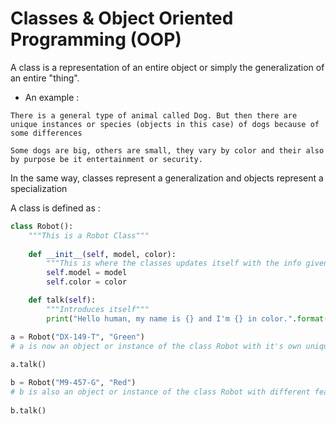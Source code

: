 # Classes & Object Oriented Programming (OOP)

A class is a representation of an entire object or simply the generalization of an entire "thing".

* An example :

```text
There is a general type of animal called Dog. But then there are unique instances or species (objects in this case) of dogs because of some differences

Some dogs are big, others are small, they vary by color and their also by purpose be it entertainment or security.
```

In the same way, classes represent a generalization and objects represent a specialization

A class is defined as :

```Python
class Robot():
    """This is a Robot Class"""
    
    def __init__(self, model, color):
        """This is where the classes updates itself with the info given"""
        self.model = model
        self.color = color

    def talk(self):
        """Introduces itself"""
        print("Hello human, my name is {} and I'm {} in color.".format(self.model, self.color))

a = Robot("DX-149-T", "Green")
# a is now an object or instance of the class Robot with it's own unique feature like model and color
 
a.talk()

b = Robot("M9-457-G", "Red")
# b is also an object or instance of the class Robot with different features from a
 
b.talk()
```